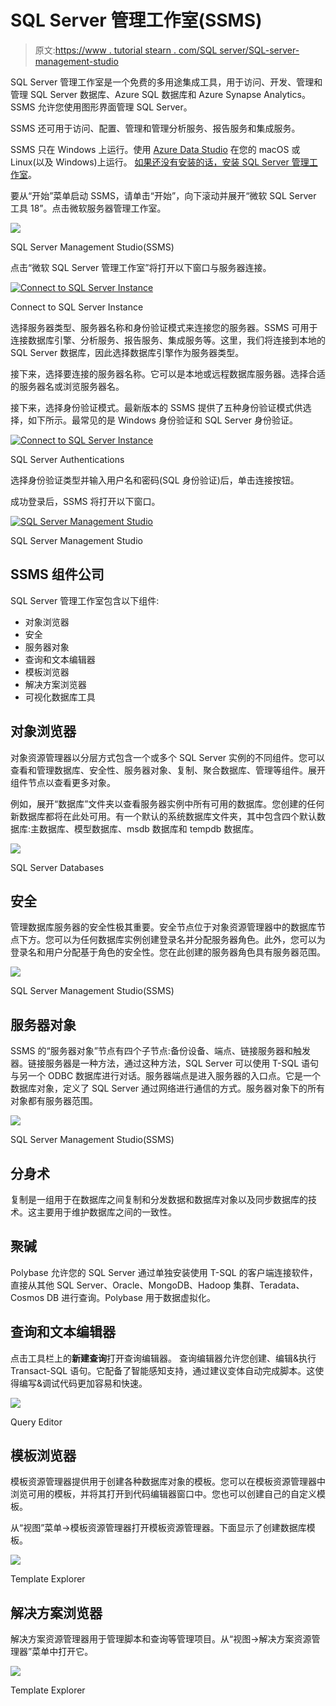 # SQL Server 管理工作室(SSMS)

> 原文:[https://www . tutorial stearn . com/SQL server/SQL-server-management-studio](https://www.tutorialsteacher.com/sqlserver/sql-server-management-studio)

SQL Server 管理工作室是一个免费的多用途集成工具，用于访问、开发、管理和管理 SQL Server 数据库、Azure SQL 数据库和 Azure Synapse Analytics。SSMS 允许您使用图形界面管理 SQL Server。

SSMS 还可用于访问、配置、管理和管理分析服务、报告服务和集成服务。

SSMS 只在 Windows 上运行。使用 [Azure Data Studio](https://docs.microsoft.com/en-us/sql/azure-data-studio/download-azure-data-studio?view=sql-server-ver15) 在您的 macOS 或 Linux(以及 Windows)上运行。 [如果还没有安装的话，安装 SQL Server 管理工作室](/sqlserver/install-sql-server#install-ssms)。

要从“开始”菜单启动 SSMS，请单击“开始”，向下滚动并展开“微软 SQL Server 工具 18”。点击微软服务器管理工作室。

[![](img/5a9d6df2f5536e9ed3075bcc61203ee2.png)](../../Content/images/sqlserver/SSMS1.png)

SQL Server Management Studio(SSMS)



点击“微软 SQL Server 管理工作室”将打开以下窗口与服务器连接。

[![Connect to SQL Server Instance](img/5fa956ed54773ab9c9d36ff162e89102.png)](../../Content/images/sqlserver/SSMS2.png)

Connect to SQL Server Instance



选择服务器类型、服务器名称和身份验证模式来连接您的服务器。SSMS 可用于连接数据库引擎、分析服务、报告服务、集成服务等。这里，我们将连接到本地的 SQL Server 数据库，因此选择数据库引擎作为服务器类型。

接下来，选择要连接的服务器名称。它可以是本地或远程数据库服务器。选择合适的服务器名或<browse for="" more..="">浏览服务器名。</browse>

接下来，选择身份验证模式。最新版本的 SSMS 提供了五种身份验证模式供选择，如下所示。最常见的是 Windows 身份验证和 SQL Server 身份验证。

[![Connect to SQL Server Instance](img/eab06859c6b35f40dfdf618145a7fff2.png)](../../Content/images/sqlserver/SSMS-auth.png)

SQL Server Authentications



选择身份验证类型并输入用户名和密码(SQL 身份验证)后，单击连接按钮。

成功登录后，SSMS 将打开以下窗口。

[![SQL Server Management Studio](img/255cd41e24a8f4a91057ec2221672198.png)](../../Content/images/sqlserver/SSMS.png)

SQL Server Management Studio



## SSMS 组件公司

SQL Server 管理工作室包含以下组件:

*   对象浏览器
*   安全
*   服务器对象
*   查询和文本编辑器
*   模板浏览器
*   解决方案浏览器
*   可视化数据库工具

## 对象浏览器

对象资源管理器以分层方式包含一个或多个 SQL Server 实例的不同组件。您可以查看和管理数据库、安全性、服务器对象、复制、聚合数据库、管理等组件。展开组件节点以查看更多对象。

例如，展开“数据库”文件夹以查看服务器实例中所有可用的数据库。您创建的任何新数据库都将在此处可用。有一个默认的系统数据库文件夹，其中包含四个默认数据库:主数据库、模型数据库、msdb 数据库和 tempdb 数据库。

[![](img/da7bc89e8a02d051564b6d6bdf60cb93.png)](../../Content/images/sqlserver/SSMS3.png)

SQL Server Databases



## 安全

管理数据库服务器的安全性极其重要。安全节点位于对象资源管理器中的数据库节点下方。您可以为任何数据库实例创建登录名并分配服务器角色。此外，您可以为登录名和用户分配基于角色的安全性。您在此创建的服务器角色具有服务器范围。

[![](img/00d2640fcd445fc354367cbb22f9d11a.png)](../../Content/images/sqlserver/SSMS5.png)

SQL Server Management Studio(SSMS)



## 服务器对象

SSMS 的“服务器对象”节点有四个子节点:备份设备、端点、链接服务器和触发器。链接服务器是一种方法，通过这种方法，SQL Server 可以使用 T-SQL 语句与另一个 ODBC 数据库进行对话。服务器端点是进入服务器的入口点。它是一个数据库对象，定义了 SQL Server 通过网络进行通信的方式。服务器对象下的所有对象都有服务器范围。

[![](img/ffa7de7987bf75e618f3773ab6bfcdf9.png)](../../Content/images/sqlserver/SSMS6.png)

SQL Server Management Studio(SSMS)



## 分身术

复制是一组用于在数据库之间复制和分发数据和数据库对象以及同步数据库的技术。这主要用于维护数据库之间的一致性。

## 聚碱

Polybase 允许您的 SQL Server 通过单独安装使用 T-SQL 的客户端连接软件，直接从其他 SQL Server、Oracle、MongoDB、Hadoop 集群、Teradata、Cosmos DB 进行查询。Polybase 用于数据虚拟化。

## 查询和文本编辑器

点击工具栏上的**新建查询**打开查询编辑器。 查询编辑器允许您创建、编辑&执行 Transact-SQL 语句。它配备了智能感知支持，通过建议变体自动完成脚本。这使得编写&调试代码更加容易和快速。

[![](img/379bd5b856f0556ccbd7454bd64d9dfc.png)](../../Content/images/sqlserver/SSMS4.png)

Query Editor



## 模板浏览器

模板资源管理器提供用于创建各种数据库对象的模板。您可以在模板资源管理器中浏览可用的模板，并将其打开到代码编辑器窗口中。您也可以创建自己的自定义模板。

从“视图”菜单->模板资源管理器打开模板资源管理器。下面显示了创建数据库模板。

[![](img/573613fbf2ed51ed8e2a83809e08ad6e.png)](../../Content/images/sqlserver/SSMS10.png)

Template Explorer



## 解决方案浏览器

解决方案资源管理器用于管理脚本和查询等管理项目。从“视图->解决方案资源管理器”菜单中打开它。

[![](img/66accc156f6701c19ae76adf7fb4c178.png)](../../Content/images/sqlserver/ssms11.png)

Template Explorer

